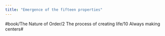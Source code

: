 ```yaml
---
title: "Emergence of the fifteen properties"
---
```


>   

#book/The Nature of Order/2 The process of creating life/10 Always making centers#